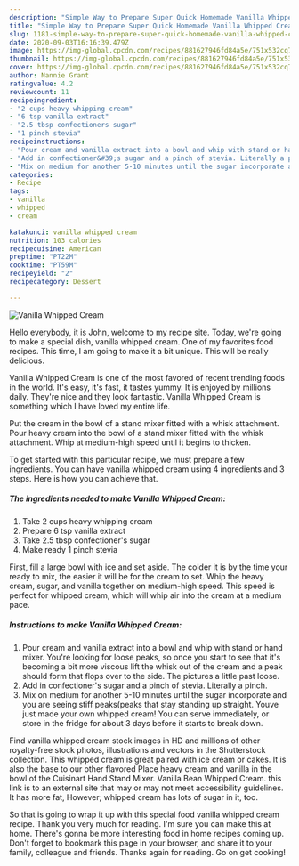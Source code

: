 ```yaml
---
description: "Simple Way to Prepare Super Quick Homemade Vanilla Whipped Cream"
title: "Simple Way to Prepare Super Quick Homemade Vanilla Whipped Cream"
slug: 1181-simple-way-to-prepare-super-quick-homemade-vanilla-whipped-cream
date: 2020-09-03T16:16:39.479Z
image: https://img-global.cpcdn.com/recipes/881627946fd84a5e/751x532cq70/vanilla-whipped-cream-recipe-main-photo.jpg
thumbnail: https://img-global.cpcdn.com/recipes/881627946fd84a5e/751x532cq70/vanilla-whipped-cream-recipe-main-photo.jpg
cover: https://img-global.cpcdn.com/recipes/881627946fd84a5e/751x532cq70/vanilla-whipped-cream-recipe-main-photo.jpg
author: Nannie Grant
ratingvalue: 4.2
reviewcount: 11
recipeingredient:
- "2 cups heavy whipping cream"
- "6 tsp vanilla extract"
- "2.5 tbsp confectioners sugar"
- "1 pinch stevia"
recipeinstructions:
- "Pour cream and vanilla extract into a bowl and whip with stand or hand mixer. You&#39;re looking for loose peaks, so once you start to see that it&#39;s becoming a bit more viscous lift the whisk out of the cream and a peak should form that flops over to the side. The pictures a little past loose."
- "Add in confectioner&#39;s sugar and a pinch of stevia. Literally a pinch."
- "Mix on medium for another 5-10 minutes until the sugar incorporate and you are seeing stiff peaks(peaks that stay standing up straight. Youve just made your own whipped cream! You can serve immediately, or store in the fridge for about 3 days before it starts to break down."
categories:
- Recipe
tags:
- vanilla
- whipped
- cream

katakunci: vanilla whipped cream 
nutrition: 103 calories
recipecuisine: American
preptime: "PT22M"
cooktime: "PT59M"
recipeyield: "2"
recipecategory: Dessert

---
```



![Vanilla Whipped Cream](https://img-global.cpcdn.com/recipes/881627946fd84a5e/751x532cq70/vanilla-whipped-cream-recipe-main-photo.jpg)

Hello everybody, it is John, welcome to my recipe site. Today, we're going to make a special dish, vanilla whipped cream. One of my favorites food recipes. This time, I am going to make it a bit unique. This will be really delicious.

Vanilla Whipped Cream is one of the most favored of recent trending foods in the world. It's easy, it's fast, it tastes yummy. It is enjoyed by millions daily. They're nice and they look fantastic. Vanilla Whipped Cream is something which I have loved my entire life.

Put the cream in the bowl of a stand mixer fitted with a whisk attachment. Pour heavy cream into the bowl of a stand mixer fitted with the whisk attachment. Whip at medium-high speed until it begins to thicken.


To get started with this particular recipe, we must prepare a few ingredients. You can have vanilla whipped cream using 4 ingredients and 3 steps. Here is how you can achieve that.

<!--inarticleads1-->

##### The ingredients needed to make Vanilla Whipped Cream:

1. Take 2 cups heavy whipping cream
1. Prepare 6 tsp vanilla extract
1. Take 2.5 tbsp confectioner&#39;s sugar
1. Make ready 1 pinch stevia


First, fill a large bowl with ice and set aside. The colder it is by the time your ready to mix, the easier it will be for the cream to set. Whip the heavy cream, sugar, and vanilla together on medium-high speed. This speed is perfect for whipped cream, which will whip air into the cream at a medium pace. 

<!--inarticleads2-->

##### Instructions to make Vanilla Whipped Cream:

1. Pour cream and vanilla extract into a bowl and whip with stand or hand mixer. You&#39;re looking for loose peaks, so once you start to see that it&#39;s becoming a bit more viscous lift the whisk out of the cream and a peak should form that flops over to the side. The pictures a little past loose.
1. Add in confectioner&#39;s sugar and a pinch of stevia. Literally a pinch.
1. Mix on medium for another 5-10 minutes until the sugar incorporate and you are seeing stiff peaks(peaks that stay standing up straight. Youve just made your own whipped cream! You can serve immediately, or store in the fridge for about 3 days before it starts to break down.


Find vanilla whipped cream stock images in HD and millions of other royalty-free stock photos, illustrations and vectors in the Shutterstock collection. This whipped cream is great paired with ice cream or cakes. It is also the base to our other flavored Place heavy cream and vanilla in the bowl of the Cuisinart Hand Stand Mixer. Vanilla Bean Whipped Cream. this link is to an external site that may or may not meet accessibility guidelines. It has more fat, However; whipped cream has lots of sugar in it, too. 

So that is going to wrap it up with this special food vanilla whipped cream recipe. Thank you very much for reading. I'm sure you can make this at home. There's gonna be more interesting food in home recipes coming up. Don't forget to bookmark this page in your browser, and share it to your family, colleague and friends. Thanks again for reading. Go on get cooking!
